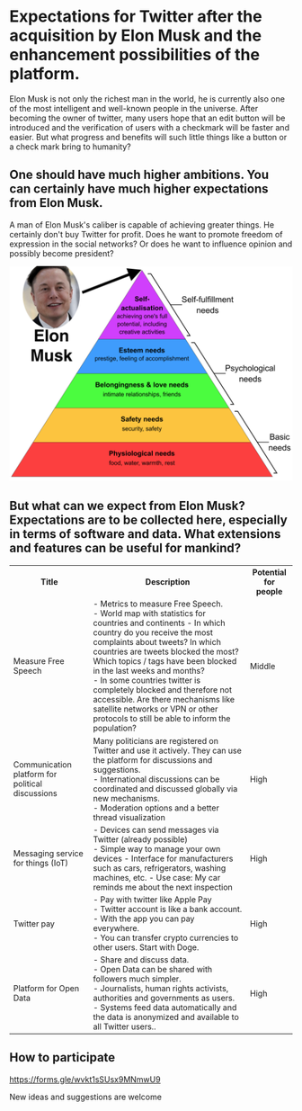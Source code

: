 # Expectations for Twitter after the acquisition by Elon Musk and the enhancement possibilities of the platform.

Elon Musk is not only the richest man in the world, he is currently also one of the most intelligent and well-known people in the universe. After becoming the owner of twitter, many users hope that an edit button will be introduced and the verification of users with a checkmark will be faster and easier. 
But what progress and benefits will such little things like a button or a check mark bring to humanity? 

## One should have much higher ambitions. You can certainly have much higher expectations from Elon Musk.

A man of Elon Musk's caliber is capable of achieving greater things. He certainly don't buy Twitter for profit. Does he want to promote freedom of expression in the social networks? Or does he want to influence opinion and possibly become president?

<img src="maslow-elon-on-top.png" width="800">

## But what can we expect from Elon Musk? Expectations are to be collected here, especially in terms of software and data. What extensions and features can be useful for mankind?

<table>
<tr>
<th>Title</th>
<th>Description</th>
<th>Potential for people</th>
</tr>
<tr>
<td>Measure Free Speech</td>
<td> 
  - Metrics to measure Free Speech.<br>
  - World map with statistics for countries and continents
  - In which country do you receive the most complaints about tweets? In which countries are tweets blocked the most?
Which topics / tags have been blocked in the last weeks and months?<br>
  - In some countries twitter is completely blocked and therefore not accessible. Are there mechanisms like satellite networks or VPN or other protocols to still be able to inform the population?
</td>
<td>Middle</td>
</tr>
<tr>
<td>Communication platform for political discussions</td>
<td> 
  Many politicians are registered on Twitter and use it actively. They can use the platform for discussions and suggestions.<br>
  - International discussions can be coordinated and discussed globally via new mechanisms.<br>
  - Moderation options and a better thread visualization
</td>
<td>High</td>
</tr>
  <tr>
<td>Messaging service for things (IoT)</td>
<td> 
  - Devices can send messages via Twitter (already possible)<br>
  - Simple way to manage your own devices
  - Interface for manufacturers such as cars, refrigerators, washing machines, etc.
  - Use case: My car reminds me about the next inspection
</td>
<td>High</td>
</tr>
<tr>
<td>Twitter pay</td>
<td> 
  - Pay with twitter like Apple Pay<br>
  - Twitter account is like a bank account.<br>
  - With the app you can pay everywhere.<br>
  - You can transfer crypto currencies to other users. Start with Doge.
</td>
<td>High</td>
</tr>
<tr>
<td>Platform for Open Data</td>
<td> 
  - Share and discuss data.<br>
  - Open Data can be shared with followers much simpler.<br>
  - Journalists, human rights activists, authorities and governments as users.<br>
  - Systems feed data automatically and the data is anonymized and available to all Twitter users..
</td>
<td>High</td>
</tr>
</table>

## How to participate

https://forms.gle/wvkt1sSUsx9MNmwU9

New ideas and suggestions are welcome

